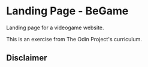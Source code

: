 # Landing Page - BeGame
Landing page for a videogame website.

This is an exercise from The Odin Project's curriculum.

## Disclaimer



